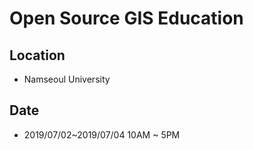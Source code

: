 # Open Source GIS Education

## Location
 * Namseoul University
 
## Date
 * 2019/07/02~2019/07/04 10AM ~ 5PM

